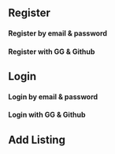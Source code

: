 ## Register
#### Register by email & password
#### Register with GG & Github
## Login
#### Login by email & password
#### Login with GG & Github
## Add Listing